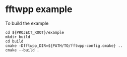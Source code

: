 # fftwpp example

To build the example

```
cd ${PROJECT_ROOT}/example
mkdir build
cd build
cmake -Dfftwpp_DIR=${PATH/TO/fftwpp-config.cmake} ..
cmake --build .
```
